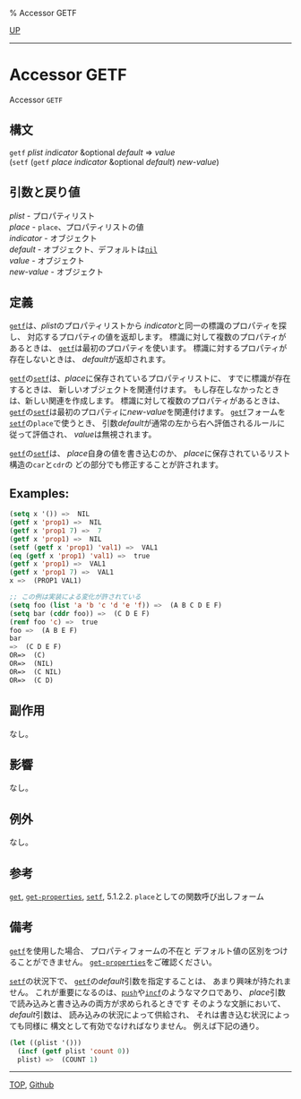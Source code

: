 % Accessor GETF

[UP](14.2.html)  

---

# Accessor **GETF**


Accessor `GETF`


## 構文

`getf` *plist* *indicator* &optional *default* => *value*  
(`setf` (`getf` *place* *indicator* &optional *default*) *new-value*)


## 引数と戻り値

*plist* - プロパティリスト  
*place* - `place`、プロパティリストの値  
*indicator* - オブジェクト  
*default* - オブジェクト、デフォルトは[`nil`](5.3.nil-variable.html)  
*value* - オブジェクト  
*new-value* - オブジェクト


## 定義

[`getf`](14.2.getf.html)は、*plist*のプロパティリストから
*indicator*と同一の標識のプロパティを探し、
対応するプロパティの値を返却します。
標識に対して複数のプロパティがあるときは、
[`getf`](14.2.getf.html)は最初のプロパティを使います。
標識に対するプロパティが存在しないときは、
*default*が返却されます。

[`getf`](14.2.getf.html)の[`setf`](5.3.setf.html)は、*place*に保存されているプロパティリストに、
すでに標識が存在するときは、
新しいオブジェクトを関連付けます。
もし存在しなかったときは、新しい関連を作成します。
標識に対して複数のプロパティがあるときは、
[`getf`](14.2.getf.html)の[`setf`](5.3.setf.html)は最初のプロパティに*new-value*を関連付けます。
[`getf`](14.2.getf.html)フォームを[`setf`](5.3.setf.html)の`place`で使うとき、
引数*default*が通常の左から右へ評価されるルールに従って評価され、
*value*は無視されます。

[`getf`](14.2.getf.html)の[`setf`](5.3.setf.html)は、
*place*自身の値を書き込むのか、
*place*に保存されているリスト構造の`car`と`cdr`の
どの部分でも修正することが許されます。


## Examples:

```lisp
(setq x '()) =>  NIL
(getf x 'prop1) =>  NIL
(getf x 'prop1 7) =>  7
(getf x 'prop1) =>  NIL
(setf (getf x 'prop1) 'val1) =>  VAL1
(eq (getf x 'prop1) 'val1) =>  true
(getf x 'prop1) =>  VAL1
(getf x 'prop1 7) =>  VAL1
x =>  (PROP1 VAL1)

;; この例は実装による変化が許されている
(setq foo (list 'a 'b 'c 'd 'e 'f)) =>  (A B C D E F)
(setq bar (cddr foo)) =>  (C D E F)
(remf foo 'c) =>  true
foo =>  (A B E F)
bar
=>  (C D E F)
OR=>  (C)
OR=>  (NIL)
OR=>  (C NIL)
OR=>  (C D)
```


## 副作用

なし。


## 影響

なし。


## 例外

なし。


## 参考

[`get`](10.2.get.html),
[`get-properties`](14.2.get-properties.html),
[`setf`](5.3.setf.html),
5.1.2.2. `place`としての関数呼び出しフォーム


## 備考

[`getf`](14.2.getf.html)を使用した場合、
プロパティフォームの不在と
デフォルト値の区別をつけることができません。
[`get-properties`](14.2.get-properties.html)をご確認ください。

[`setf`](5.3.setf.html)の状況下で、
[`getf`](14.2.getf.html)の*default*引数を指定することは、
あまり興味が持たれません。
これが重要になるのは、[`push`](14.2.push.html)や[`incf`](12.2.incf.html)のようなマクロであり、
*place*引数で読み込みと書き込みの両方が求められるときです
そのような文脈において、*default*引数は、
読み込みの状況によって供給され、
それは書き込む状況によっても同様に
構文として有効でなければなりません。
例えば下記の通り。

```lisp
(let ((plist '()))
  (incf (getf plist 'count 0))
  plist) =>  (COUNT 1)
```


---
[TOP](index.html),  [Github](https://github.com/nptcl/npt-japanese)


